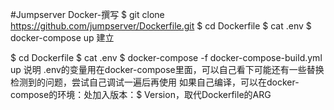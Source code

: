 #Jumpserver Docker-撰写
$ git clone https://github.com/jumpserver/Dockerfile.git
$ cd Dockerfile
$ cat .env
$ docker-compose up
建立

$ cd Dockerfile
$ cat .env
$ docker-compose -f docker-compose-build.yml up
说明
.env的变量用在docker-compose里面，可以自己看下可能还有一些替换检测到的问题，尝试自己调试一遍后再使用
如果自己编译，可以在docker-compose的环境：处加入版本：$ Version，取代Dockerfile的ARG
